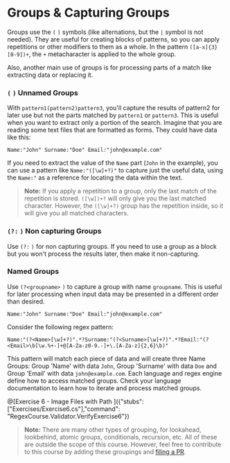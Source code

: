 # Groups & Capturing Groups

Groups use the `(` `)` symbols (like alternations, but the `|` symbol is not needed).
They are useful for creating blocks of patterns, so you can apply repetitions or other modifiers to them as a whole.
In the pattern `([a-x]{3}[0-9])+`, the `+` metacharacter is applied to the whole group.

Also, another main use of groups is for processing parts of a match like extracting data or replacing it.

### `(` `)` Unnamed Groups
With `pattern1(pattern2)pattern3`, you'll capture the results of pattern2 for later use but not the parts matched by `pattern1` or `pattern3`.
This is useful when you want to extract only a portion of the search. Imagine that you are reading some text files that are formatted as forms. They could have data like this:

```
Name:"John" Surname:"Doe" Email:"john@example.com"
```
If you need to extract the value of the `Name` part (`John` in the example), you can use a pattern like `Name:"([\w]+?)"` to capture just the useful data, using the `Name:"` as a reference for locating the data within the text.

>**Note:** If you apply a repetition to a group, only the last match of the repetition is stored. `([\w])+?` will only give you the last matched character. However, the `([\w]+?)` group has the repetition inside, so it will give you all matched characters.

### `(?:` `)` Non capturing Groups
Use `(?:` `)` for non capturing groups. If you need to use a group as a block but you won't process the results later, then make it non-capturing.

### Named Groups
Use `(?<groupname>` `)` to capture a group with name `groupname`. This is useful for later processing when input data may be presented in a different order than desired.
```
Name:"John" Surname:"Doe" Email:"john@example.com"
```
Consider the following regex pattern:
```regex
Name:"(?<Name>[\w]+?)".*?Surname:"(?<Surname>[\w]+?)".*?Email:"(?<Email>\b[\w.%+-]+@[A-Za-z0-9.-]+\.[A-Za-z]{2,6}\b)"
```
This pattern will match each piece of data and will create three Name Groups: Group 'Name' with data `John`, Group 'Surname' with data `Doe` and Group 'Email' with data `john@example.com`.
Each language and regex engine define how to access matched groups. Check your language documentation to learn how to iterate and process matched groups.

@[Exercise 6 - Image Files with Path ]({"stubs": ["Exercises/Exercise6.cs"],"command": "RegexCourse.Validator.VerifyExercise6"})


>**Note:** There are many other types of grouping, for lookahead, lookbehind, atomic groups, conditionals, recursion, etc. All of these are outside the scope of this course. However, feel free to contribute to this course by adding these groupings and [filing a PR](https://github.com/marchete/CG-regular-expressions-basics/pulls).
